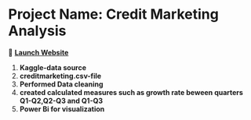 # Project Name: Credit Marketing Analysis  
🔗 **[Launch Website](https://frontend-miv7.onrender.com)**
 1.   **Kaggle-data source**
 2.   **creditmarketing.csv-file**
 3.   **Performed Data cleaning**
 4.   **created calculated measures such as growth rate beween quarters Q1-Q2,Q2-Q3 and Q1-Q3**
 5.  **Power Bi for visualization**
   
